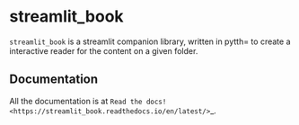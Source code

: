 streamlit_book
===========================

``streamlit_book`` is a streamlit companion library, written in pytth= to create a interactive reader for the content on a given folder.

Documentation
-----------------------------------

All the documentation is at `Read the docs! <https://streamlit_book.readthedocs.io/en/latest/>`_.   